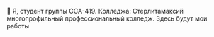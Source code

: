 👋 Я, студент группы ССА-419. Колледжа: Стерлитамаксий многопрофильный профессиональный колледж. Здесь будут мои работы
